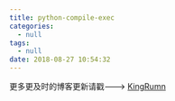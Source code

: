 ```yaml
---
title: python-compile-exec
categories:
  - null
tags:
  - null
date: 2018-08-27 10:54:32
---
```






 更多更及时的博客更新请戳--->  [KingRumn](http://zm913.xyz "KingRumn的Blog")

